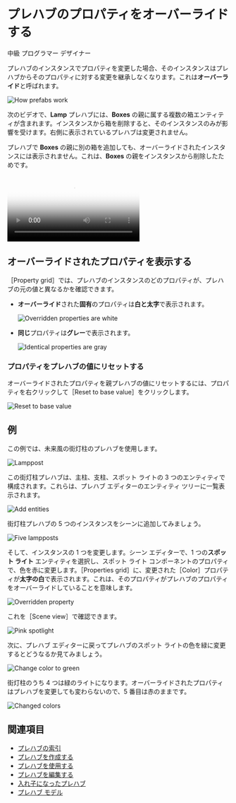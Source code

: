 # プレハブのプロパティをオーバーライドする

<span class="label label-doc-level">中級</span>
<span class="label label-doc-audience">プログラマー</span>
<span class="label label-doc-audience">デザイナー</span>

プレハブのインスタンスでプロパティを変更した場合、そのインスタンスはプレハブからそのプロパティに対する変更を継承しなくなります。これは**オーバーライド**と呼ばれます。

![How prefabs work](media/create-manage-prefabs-how-prefabs-work.png)

次のビデオで、**Lamp** プレハブには、**Boxes** の親に属する複数の箱エンティティが含まれます。インスタンスから箱を削除すると、そのインスタンスのみが影響を受けます。右側に表示されているプレハブは変更されません。

プレハブで **Boxes** の親に別の箱を追加しても、オーバーライドされたインスタンスには表示されません。これは、**Boxes** の親をインスタンスから削除したためです。

<p>
<video autoplay loop class="responsive-video" poster="media/delete-boxes-from-prefab-instance.jpg">
   <source src="media/delete-boxes-from-prefab-instance.mp4" type="video/mp4">
</video>
</p>

## オーバーライドされたプロパティを表示する

［Property grid］では、プレハブのインスタンスのどのプロパティが、プレハブの元の値と異なるかを確認できます。

* **オーバーライド**された**固有**のプロパティは**白と太字**で表示されます。

    ![Overridden properties are white](media/use-prefabs-overriden-properties-appear-white.png)

* **同じ**プロパティは**グレー**で表示されます。

    ![Identical properties are gray](media/use-prefabs-identical-properties-appear-gray.png)

### プロパティをプレハブの値にリセットする

オーバーライドされたプロパティを親プレハブの値にリセットするには、プロパティを右クリックして［Reset to base value］をクリックします。

![Reset to base value](media/use-prefabs-reset-property-to-base-value.png)

## 例

この例では、未来風の街灯柱のプレハブを使用します。

![Lamppost](media/lamppost-prefab.jpg)

この街灯柱プレハブは、主柱、支柱、スポット ライトの 3 つのエンティティで構成されます。これらは、プレハブ エディターのエンティティ ツリーに一覧表示されます。

![Add entities](media/lamppost-prefab-entities.png)

街灯柱プレハブの 5 つのインスタンスをシーンに追加してみましょう。

![Five lampposts](media/lamppost-prefab-instances.jpg)

そして、インスタンスの 1 つを変更します。シーン エディターで、1 つの**スポット ライト** エンティティを選択し、スポット ライト コンポーネントのプロパティで、色を赤に変更します。［Properties grid］に、変更された［Color］プロパティが**太字の白**で表示されます。これは、そのプロパティがプレハブのプロパティをオーバーライドしていることを意味します。

![Overridden property](media/override-prefab-property.png)

これを［Scene view］で確認できます。

![Pink spotlight](media/pink-lamppost-prefab.jpg)

次に、プレハブ エディターに戻ってプレハブのスポット ライトの色を緑に変更するとどうなるか見てみましょう。

![Change color to green](media/change-prefab-color-to-green.png)

街灯柱のうち 4 つは緑のライトになります。オーバーライドされたプロパティはプレハブを変更しても変わらないので、5 番目は赤のままです。

![Changed colors](media/lamppost-prefab-instances-with-override.jpg)

## 関連項目

* [プレハブの索引](index.md)
* [プレハブを作成する](create-a-prefab.md)
* [プレハブを使用する](index.md)
* [プレハブを編集する](edit-prefabs.md)
* [入れ子になったプレハブ](nested-prefabs.md)
* [プレハブ モデル](prefab-models.md)
